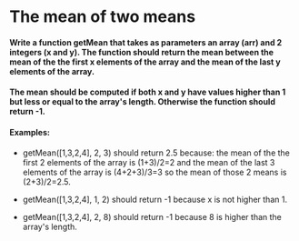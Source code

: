 # The mean of two means

#### Write a function getMean that takes as parameters an array (arr) and 2 integers (x and y). The function should return the mean between the mean of the the first x elements of the array and the mean of the last y elements of the array.

#### The mean should be computed if both x and y have values higher than 1 but less or equal to the array's length. Otherwise the function should return -1.
#### Examples:

- getMean([1,3,2,4], 2, 3) should return 2.5 because: the mean of the the first 2 elements of the array is (1+3)/2=2 and the mean of the last 3 elements of the array is (4+2+3)/3=3 so the mean of those 2 means is (2+3)/2=2.5.

- getMean([1,3,2,4], 1, 2) should return -1 because x is not higher than 1.

- getMean([1,3,2,4], 2, 8) should return -1 because 8 is higher than the array's length.
